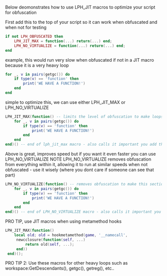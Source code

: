  Below deomonstrates how to use LPH_JIT macros to optimize your script for obfuscation 


First add this to the top of your script so it can work when obfuscated and when not for testing
```lua
if not LPH_OBFUSCATED then
    LPH_JIT_MAX = function(...) return(...) end;
    LPH_NO_VIRTUALIZE = function(...) return(...) end;
end
```
 

example, this would run very slow when obfuscated if not in a JIT macro because it is a very heavy loop
```lua
for _, v in pairs(getgc()) do
    if type(v) == 'function' then
        print('WE HAVE A FUNCTION!')
    end
end
```

simple to optimize this, we can use either LPH_JIT_MAX or LPH_NO_VIRTUALIZE
```lua
LPH_JIT_MAX(function() -- limits the level of obfuscation to make loops faster
    for _, v in pairs(getgc()) do
        if type(v) == 'function' then
            print('WE HAVE A FUNCTION!')
        end
    end
end)() -- end of lph_jit_max macro - also calls it important you add the () at the end to call it
```

Above is great, improves speed but if you want it even faster you can use LPH_NO_VIRTUALIZE 
NOTE LPH_NO_VIRTUALIZE removes obfuscation from everything within it, allowing it to run at similar speeds when not obfuscated - use it wisely (where you dont care if someone can see that part)
```lua
LPH_NO_VIRTUALIZE(function() -- removes obfuscation to make this section MUCH faster
    for _, v in pairs(getgc()) do
        if type(v) == 'function' then
            print('WE HAVE A FUNCTION!')
        end
    end
end)() -- end of LPH_NO_VIRTUALIZE macro - also calls it important you add the () at the end to call it
```

PRO TIP, use JIT macros when using metamethod hooks
```lua
LPH_JIT_MAX(function() 
    local old; old = hookmetamethod(game, '__namecall', 
     newcclosure(function(self, ...)
         return old(self, ...);
     end))
 end)();
```

PRO TIP 2: Use these macros for other heavy loops such as workspace:GetDescendants(), getgc(), getreg(), etc..
